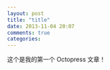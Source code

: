 ```yaml
---
layout: post
title: "title"
date: 2013-11-04 20:07
comments: true
categories: 
---
```



这个是我的第一个 Octopress 文章！